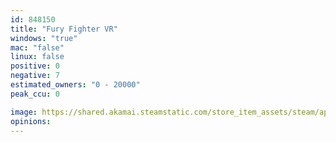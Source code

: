 ```yaml
---
id: 848150
title: "Fury Fighter VR"
windows: "true"
mac: "false"
linux: false
positive: 0
negative: 7
estimated_owners: "0 - 20000"
peak_ccu: 0

image: https://shared.akamai.steamstatic.com/store_item_assets/steam/apps/848150/header.jpg?t=1527278988
opinions:
---
```

